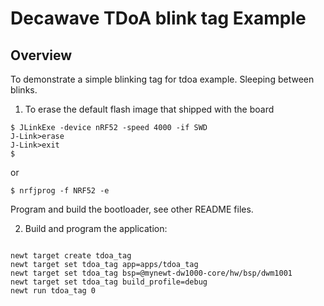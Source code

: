 <!--
#
# Licensed to the Apache Software Foundation (ASF) under one
# or more contributor license agreements.  See the NOTICE file
# distributed with this work for additional information
# regarding copyright ownership.  The ASF licenses this file
# to you under the Apache License, Version 2.0 (the
# "License"); you may not use this file except in compliance
# with the License.  You may obtain a copy of the License at
#
# http://www.apache.org/licenses/LICENSE-2.0
#
# Unless required by applicable law or agreed to in writing,
# software distributed under the License is distributed on an
# "AS IS" BASIS, WITHOUT WARRANTIES OR CONDITIONS OF ANY
#  KIND, either express or implied.  See the License for the
# specific language governing permissions and limitations
# under the License.
#
-->

# Decawave TDoA blink tag Example

## Overview

To demonstrate a simple blinking tag for tdoa example. Sleeping between blinks. 


1. To erase the default flash image that shipped with the board

```no-highlight
$ JLinkExe -device nRF52 -speed 4000 -if SWD
J-Link>erase
J-Link>exit
$ 
```

or

```
$ nrfjprog -f NRF52 -e

```

Program and build the bootloader, see other README files.

2. Build and program the application: 

```no-highlight

newt target create tdoa_tag
newt target set tdoa_tag app=apps/tdoa_tag
newt target set tdoa_tag bsp=@mynewt-dw1000-core/hw/bsp/dwm1001
newt target set tdoa_tag build_profile=debug
newt run tdoa_tag 0

```

